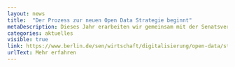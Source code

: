 ```yaml
---
layout: news
title:  "Der Prozess zur neuen Open Data Strategie beginnt"
metaDescription: Dieses Jahr erarbeiten wir gemeinsam mit der Senatsverwaltung für Wirtschaft, Energie und Betriebe und der Open Knowledge Foundation eine neue Open Data Strategie.  Durch Workshops und Online-Beteiligung sollen zahlreiche Stakeholder:innen eingebunden werden.
categories: aktuelles
visible: true
link: https://www.berlin.de/sen/wirtschaft/digitalisierung/open-data/strategieprozess/
urlText: Mehr erfahren
---
```


